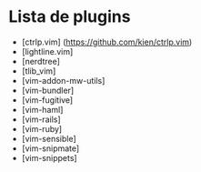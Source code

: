 # Lista de plugins #

* [ctrlp.vim] (https://github.com/kien/ctrlp.vim)
* [lightline.vim]
* [nerdtree]
* [tlib_vim]
* [vim-addon-mw-utils]
* [vim-bundler]
* [vim-fugitive]
* [vim-haml]
* [vim-rails]
* [vim-ruby] 
* [vim-sensible]
* [vim-snipmate]
* [vim-snippets]













